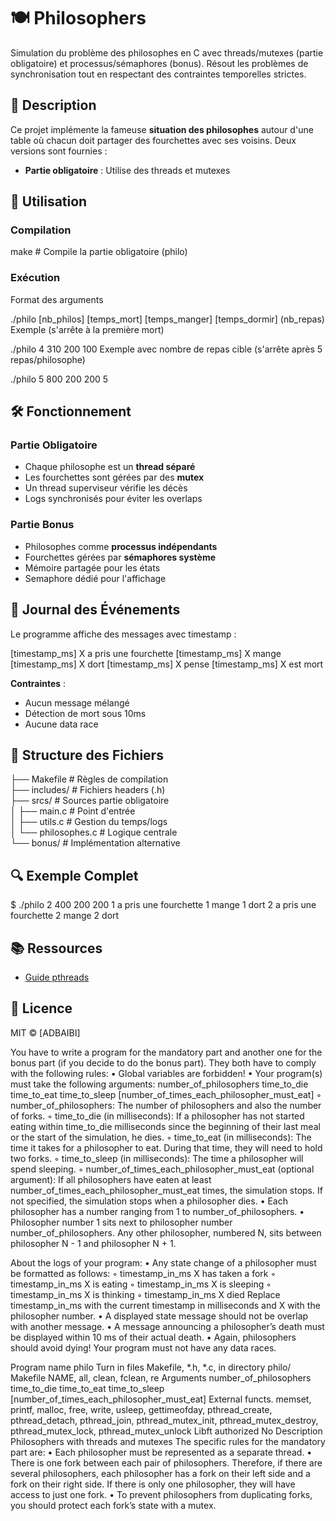 # 🍽️ Philosophers

Simulation du problème des philosophes en C avec threads/mutexes (partie obligatoire) et processus/sémaphores (bonus). Résout les problèmes de synchronisation tout en respectant des contraintes temporelles strictes.

## 📝 Description

Ce projet implémente la fameuse **situation des philosophes** autour d'une table où chacun doit partager des fourchettes avec ses voisins. Deux versions sont fournies :

- **Partie obligatoire** : Utilise des threads et mutexes

## 🚀 Utilisation

### Compilation

make # Compile la partie obligatoire (philo)




### Exécution


Format des arguments

./philo [nb_philos] [temps_mort] [temps_manger] [temps_dormir] (nb_repas)
Exemple (s'arrête à la première mort)

./philo 4 310 200 100
Exemple avec nombre de repas cible (s'arrête après 5 repas/philosophe)

./philo 5 800 200 200 5


## 🛠️ Fonctionnement

### Partie Obligatoire
- Chaque philosophe est un **thread séparé**
- Les fourchettes sont gérées par des **mutex**
- Un thread superviseur vérifie les décès
- Logs synchronisés pour éviter les overlaps

### Partie Bonus
- Philosophes comme **processus indépendants**
- Fourchettes gérées par **sémaphores système**
- Mémoire partagée pour les états
- Semaphore dédié pour l'affichage

## 📜 Journal des Événements

Le programme affiche des messages avec timestamp :

[timestamp_ms] X a pris une fourchette
[timestamp_ms] X mange
[timestamp_ms] X dort
[timestamp_ms] X pense
[timestamp_ms] X est mort


**Contraintes** :
- Aucun message mélangé
- Détection de mort sous 10ms
- Aucune data race

## 📂 Structure des Fichiers

├── Makefile            # Règles de compilation  
├── includes/           # Fichiers headers (.h)  
├── srcs/               # Sources partie obligatoire  
│   ├── main.c          # Point d'entrée  
│   ├── utils.c         # Gestion du temps/logs  
│   └── philosophes.c   # Logique centrale  
└── bonus/              # Implémentation alternative


## 🔍 Exemple Complet

$ ./philo 2 400 200 200 1 a pris une fourchette 1 mange 1 dort 2 a pris une fourchette 2 mange 2 dort


## 📚 Ressources
- [Guide pthreads](https://tronche.com/gui/x/threads/)

## 📜 Licence
MIT © [ADBAIBI]









You have to write a program for the mandatory part and another one for the bonus part
(if you decide to do the bonus part). They both have to comply with the following rules:
• Global variables are forbidden!
• Your program(s) must take the following arguments:
number_of_philosophers time_to_die time_to_eat time_to_sleep
[number_of_times_each_philosopher_must_eat]
◦ number_of_philosophers: The number of philosophers and also the number
of forks.
◦ time_to_die (in milliseconds): If a philosopher has not started eating within
time_to_die milliseconds since the beginning of their last meal or the start
of the simulation, he dies.
◦ time_to_eat (in milliseconds): The time it takes for a philosopher to eat.
During that time, they will need to hold two forks.
◦ time_to_sleep (in milliseconds): The time a philosopher will spend sleeping.
◦ number_of_times_each_philosopher_must_eat (optional argument): If all
philosophers have eaten at least number_of_times_each_philosopher_must_eat
times, the simulation stops. If not specified, the simulation stops when a
philosopher dies.
• Each philosopher has a number ranging from 1 to number_of_philosophers.
• Philosopher number 1 sits next to philosopher number number_of_philosophers.
Any other philosopher, numbered N, sits between philosopher N - 1 and philosopher
N + 1.

About the logs of your program:
• Any state change of a philosopher must be formatted as follows:
◦ timestamp_in_ms X has taken a fork
◦ timestamp_in_ms X is eating
◦ timestamp_in_ms X is sleeping
◦ timestamp_in_ms X is thinking
◦ timestamp_in_ms X died
Replace timestamp_in_ms with the current timestamp in milliseconds
and X with the philosopher number.
• A displayed state message should not be overlap with another message.
• A message announcing a philosopher’s death must be displayed within 10 ms of
their actual death.
• Again, philosophers should avoid dying!
Your program must not have any data races.


Program name philo
Turn in files Makefile, *.h, *.c, in directory philo/
Makefile NAME, all, clean, fclean, re
Arguments number_of_philosophers time_to_die time_to_eat
time_to_sleep
[number_of_times_each_philosopher_must_eat]
External functs. memset, printf, malloc, free, write,
usleep, gettimeofday, pthread_create,
pthread_detach, pthread_join, pthread_mutex_init,
pthread_mutex_destroy, pthread_mutex_lock,
pthread_mutex_unlock
Libft authorized No
Description Philosophers with threads and mutexes
The specific rules for the mandatory part are:
• Each philosopher must be represented as a separate thread.
• There is one fork between each pair of philosophers. Therefore, if there are several
philosophers, each philosopher has a fork on their left side and a fork on their right
side. If there is only one philosopher, they will have access to just one fork.
• To prevent philosophers from duplicating forks, you should protect each fork’s state
with a mutex.
